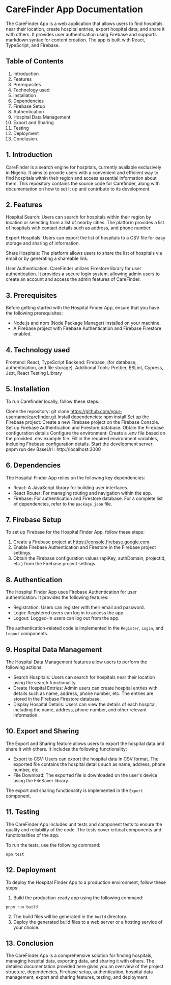 # CareFinder App Documentation

The CareFinder App is a web application that allows users to find hospitals near their location, create hospital entries, export hospital data, and share it with others. It provides user authentication using Firebase and supports markdown syntax for content creation. The app is built with React, TypeScript, and Firebase.

## Table of Contents
1. Introduction
2. Features
3. Prerequisites
4. Technology used
5. installation
6. Dependencies
7. Firebase Setup
8. Authentication
9. Hospital Data Management
10. Export and Sharing
11. Testing
12. Deployment
13. Conclusion.

## 1. Introduction
CareFinder is a search engine for hospitals, currently available exclusively in Nigeria. It aims to provide users with a convenient and efficient way to find hospitals within their region and access essential information about them. This repository contains the source code for Carefinder, along with documentation on how to set it up and contribute to its development.

## 2. Features
Hospital Search: Users can search for hospitals within their region by location or selecting from a list of nearby cities. The platform provides a list of hospitals with contact details such as address, and phone number.

Export Hospitals: Users can export the list of hospitals to a CSV file for easy storage and sharing of information.

Share Hospitals: The platform allows users to share the list of hospitals via email or by generating a shareable link.

User Authentication: CareFinder utilizes Firestore library for user authentication. It provides a secure login system, allowing admin users to create an account and access the admin features of CareFinder.

## 3. Prerequisites
Before getting started with the Hospital Finder App, ensure that you have the following prerequisites:
- Node.js and npm (Node Package Manager) installed on your machine.
- A Firebase project with Firebase Authentication and Firebase Firestore enabled.

## 4. Technology used
Frontend: React, TypeScript Backend: Firebase, (for database, authentication, and file storage). Additional Tools: Prettier, ESLint, Cypress, Jest, React Testing Library


## 5. Installation
To run Carefinder locally, follow these steps:

Clone the repository: git clone https://github.com/your-username/carefinder.git
Install dependencies: npm install
Set up the Firebase project:
Create a new Firebase project on the Firebase Console.
Set up Firebase Authentication and Firestore database.
Obtain the Firebase configuration details
Configure the environment:
Create a .env file based on the provided .env.example file.
Fill in the required environment variables, including Firebase configuration details.
Start the development server: pnpm run dev
BaseUrl : http://localhost:3000

## 6. Dependencies
The Hospital Finder App relies on the following key dependencies:
- React: A JavaScript library for building user interfaces.
- React Router: For managing routing and navigation within the app.
- Firebase: For authentication and Firestore database.
For a complete list of dependencies, refer to the `package.json` file.

## 7. Firebase Setup
To set up Firebase for the Hospital Finder App, follow these steps:
1. Create a Firebase project at https://console.firebase.google.com.
2. Enable Firebase Authentication and Firestore in the Firebase project settings.
3. Obtain the Firebase configuration values (apiKey, authDomain, projectId, etc.) from the Firebase project settings.

## 8. Authentication
The Hospital Finder App uses Firebase Authentication for user authentication. It provides the following features:
- Registration: Users can register with their email and password.
- Login: Registered users can log in to access the app.
- Logout: Logged-in users can log out from the app.

The authentication-related code is implemented in the `Register`, `Login`, and `Logout` components.

## 9. Hospital Data Management
The Hospital Data Management features allow users to perform the following actions:
- Search Hospitals: Users can search for hospitals near their location using the search functionality.
- Create Hospital Entries: Admin users can create hospital entries with details such as name, address, phone number, etc. The entries are stored in the Firebase Firestore database.
- Display Hospital Details: Users can view the details of each hospital, including the name, address, phone number, and other relevant information.

## 10. Export and Sharing
The Export and Sharing feature allows users to export the hospital data and share it with others. It includes the following functionality:
- Export to CSV: Users can export the hospital data in CSV format. The exported file contains the hospital details such as name, address, phone number, etc.
- File Download: The exported file is downloaded on the user's device using the FileSaver library.

The export and sharing functionality is implemented in the `Export` component.


## 11. Testing
The CareFinder App includes unit tests and component tests to ensure the quality and reliability of the code. The tests cover critical components and functionalities of the app.

To run the tests, use the following command:
```
npm test
```

## 12. Deployment
To deploy the Hospital Finder App to a production environment, follow these steps:
1. Build the production-ready app using the following command:
```
pnpm run build
```
2. The build files will be generated in the `build` directory.
3. Deploy the generated build files to a web server or a hosting service of your choice.

## 13. Conclusion
The CareFinder App is a comprehensive solution for finding hospitals, managing hospital data, exporting data, and sharing it with others. The detailed documentation provided here gives you an overview of the project structure, dependencies, Firebase setup, authentication, hospital data management, export and sharing features, testing, and deployment.